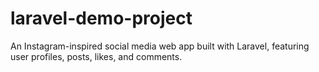 # laravel-demo-project
An Instagram-inspired social media web app built with Laravel, featuring user profiles, posts, likes, and comments.
